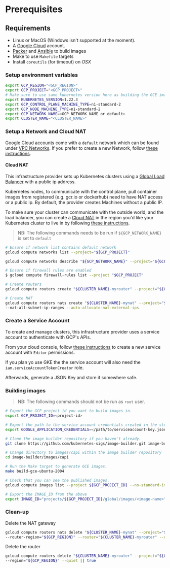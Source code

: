 # Prerequisites

## Requirements

- Linux or MacOS (Windows isn't supported at the moment).
- A [Google Cloud](https://console.cloud.google.com) account.
- [Packer](https://www.packer.io/intro/getting-started/install.html) and [Ansible](https://docs.ansible.com/ansible/latest/installation_guide/intro_installation.html) to build images
- Make to use `Makefile` targets
- Install `coreutils` (for timeout) on *OSX*

### Setup environment variables

```bash
export GCP_REGION="<GCP_REGION>"
export GCP_PROJECT="<GCP_PROJECT>"
# Make sure to use same kubernetes version here as building the GCE image
export KUBERNETES_VERSION=1.22.3
export GCP_CONTROL_PLANE_MACHINE_TYPE=n1-standard-2
export GCP_NODE_MACHINE_TYPE=n1-standard-2
export GCP_NETWORK_NAME=<GCP_NETWORK_NAME or default>
export CLUSTER_NAME="<CLUSTER_NAME>"
```

### Setup a Network and Cloud NAT

Google Cloud accounts come with a `default` network which can be found under
[VPC Networks](https://console.cloud.google.com/networking/networks).
If you prefer to create a new Network, follow [these instructions](https://cloud.google.com/vpc/docs/using-vpc#create-auto-network).

#### Cloud NAT
This infrastructure provider sets up Kubernetes clusters using a
[Global Load Balancer](https://cloud.google.com/load-balancing/) with a public ip address.

Kubernetes nodes, to communicate with the control plane, pull container images from registered (e.g. gcr.io or dockerhub) need to have NAT access or a public ip.
By default, the provider creates Machines without a public IP.

To make sure your cluster can communicate with the outside world, and the load balancer, you can create a [Cloud NAT](https://cloud.google.com/nat/docs/overview) in the region you'd like your Kubernetes cluster to live in by following [these instructions](https://cloud.google.com/nat/docs/using-nat#create_nat).

> NB: The following commands needs to be run if `${GCP_NETWORK_NAME}` is set to `default`

```bash
# Ensure if network list contains default network
gcloud compute networks list --project="${GCP_PROJECT}"

gcloud compute networks describe "${GCP_NETWORK_NAME}" --project="${GCP_PROJECT}"

# Ensure if firewall rules are enabled
$ gcloud compute firewall-rules list --project "$GCP_PROJECT"

# Create routers
gcloud compute routers create "${CLUSTER_NAME}-myrouter" --project="${GCP_PROJECT}" --region="${GCP_REGION}" --network="default"

# Create NAT
gcloud compute routers nats create "${CLUSTER_NAME}-mynat" --project="${GCP_PROJECT}" --router-region="${GCP_REGION}" --router="${CLUSTER_NAME}-myrouter"
--nat-all-subnet-ip-ranges --auto-allocate-nat-external-ips
```

### Create a Service Account

To create and manage clusters, this infrastructure provider uses a service account to authenticate with GCP's APIs.

From your cloud console, follow [these instructions](https://cloud.google.com/iam/docs/creating-managing-service-accounts#creating) to create a new service account with `Editor` permissions.

If you plan yo use GKE the the service account will also need the `iam.serviceAccountTokenCreator` role.

Afterwards, generate a JSON Key and store it somewhere safe.

### Building images

> NB: The following commands should not be run as `root` user.

```bash
# Export the GCP project id you want to build images in.
export GCP_PROJECT_ID=<project-id>

# Export the path to the service account credentials created in the step above.
export GOOGLE_APPLICATION_CREDENTIALS=</path/to/serviceaccount-key.json>

# Clone the image builder repository if you haven't already.
git clone https://github.com/kubernetes-sigs/image-builder.git image-builder

# Change directory to images/capi within the image builder repository
cd image-builder/images/capi

# Run the Make target to generate GCE images.
make build-gce-ubuntu-2004

# Check that you can see the published images.
gcloud compute images list --project ${GCP_PROJECT_ID} --no-standard-images --filter="family:capi-ubuntu-2004-k8s"

# Export the IMAGE_ID from the above
export IMAGE_ID="projects/${GCP_PROJECT_ID}/global/images/<image-name>"
```


### Clean-up

Delete the NAT gateway
```bash
gcloud compute routers nats delete "${CLUSTER_NAME}-mynat" --project="${GCP_PROJECT}" \
--router-region="${GCP_REGION}" --router="${CLUSTER_NAME}-myrouter" --quiet || true
```

Delete the router
```bash
gcloud compute routers delete "${CLUSTER_NAME}-myrouter" --project="${GCP_PROJECT}" \
--region="${GCP_REGION}" --quiet || true
```

